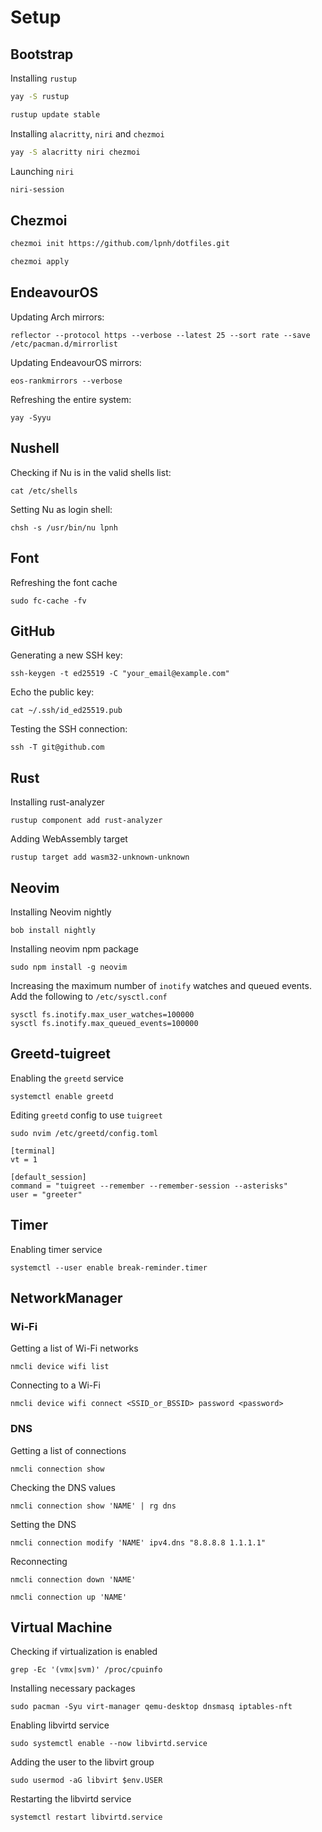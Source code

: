 # Setup

## Bootstrap

Installing `rustup`

```sh
yay -S rustup
```

```sh
rustup update stable
```

Installing `alacritty`, `niri` and `chezmoi`

```sh
yay -S alacritty niri chezmoi
```

Launching `niri`

```sh
niri-session
```

## Chezmoi

```sh
chezmoi init https://github.com/lpnh/dotfiles.git
```

```sh
chezmoi apply
```

## EndeavourOS

Updating Arch mirrors:

```
reflector --protocol https --verbose --latest 25 --sort rate --save /etc/pacman.d/mirrorlist
```

Updating EndeavourOS mirrors:

```
eos-rankmirrors --verbose
```

Refreshing the entire system:

```
yay -Syyu
```

## Nushell

Checking if Nu is in the valid shells list:

```
cat /etc/shells
```

Setting Nu as login shell:

```
chsh -s /usr/bin/nu lpnh
```

## Font

Refreshing the font cache

```
sudo fc-cache -fv
```

## GitHub

Generating a new SSH key:

```
ssh-keygen -t ed25519 -C "your_email@example.com"
```

Echo the public key:

```
cat ~/.ssh/id_ed25519.pub
```

Testing the SSH connection:

```
ssh -T git@github.com
```

## Rust

Installing rust-analyzer

```
rustup component add rust-analyzer
```

Adding WebAssembly target

```
rustup target add wasm32-unknown-unknown
```

## Neovim

Installing Neovim nightly

```
bob install nightly
```

Installing neovim npm package

```
sudo npm install -g neovim
```

Increasing the maximum number of `inotify` watches and queued events.
Add the following to `/etc/sysctl.conf`

```
sysctl fs.inotify.max_user_watches=100000
sysctl fs.inotify.max_queued_events=100000
```

## Greetd-tuigreet

Enabling the `greetd` service

```
systemctl enable greetd
```

Editing `greetd` config to use `tuigreet`

```
sudo nvim /etc/greetd/config.toml
```

```
[terminal]
vt = 1

[default_session]
command = "tuigreet --remember --remember-session --asterisks"
user = "greeter"
```

## Timer

Enabling timer service

```
systemctl --user enable break-reminder.timer
```

## NetworkManager

### Wi-Fi

Getting a list of Wi-Fi networks

```
nmcli device wifi list
```

Connecting to a Wi-Fi

```
nmcli device wifi connect <SSID_or_BSSID> password <password>
```

### DNS

Getting a list of connections

```
nmcli connection show
```

Checking the DNS values

```
nmcli connection show 'NAME' | rg dns
```

Setting the DNS

```
nmcli connection modify 'NAME' ipv4.dns "8.8.8.8 1.1.1.1"
```

Reconnecting

```
nmcli connection down 'NAME'
```

```
nmcli connection up 'NAME'
```

## Virtual Machine

Checking if virtualization is enabled

```
grep -Ec '(vmx|svm)' /proc/cpuinfo
```

Installing necessary packages

```
sudo pacman -Syu virt-manager qemu-desktop dnsmasq iptables-nft
```

Enabling libvirtd service

```
sudo systemctl enable --now libvirtd.service
```

Adding the user to the libvirt group

```
sudo usermod -aG libvirt $env.USER
```

Restarting the libvirtd service

```
systemctl restart libvirtd.service
```
